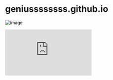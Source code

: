 # geniussssssss.github.io
![image](https://user-images.githubusercontent.com/115533532/207258477-239771c9-8c14-4afc-8092-23bd28dd9773.png)
<iframe  frameborder="no" scrolling="no" width="280" height="150" src="https://yandex.ru/time/widget/?geoid=11353&lang=ru&layout=horiz&type=analog&face=serif"></iframe>
